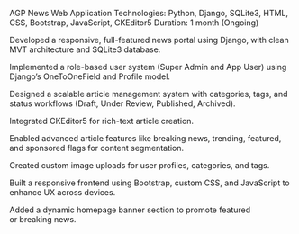 AGP News Web Application
Technologies: Python, Django, SQLite3, HTML, CSS, Bootstrap, JavaScript, CKEditor5
Duration: 1 month (Ongoing)


Developed a responsive, full-featured news portal using Django, with clean MVT architecture and SQLite3 database.

Implemented a role-based user system (Super Admin and App User) using Django’s OneToOneField and Profile model.

Designed a scalable article management system with categories, tags, and status workflows (Draft, Under Review, Published, Archived).

Integrated CKEditor5 for rich-text article creation.

Enabled advanced article features like breaking news, trending, featured, and sponsored flags for content segmentation.

Created custom image uploads for user profiles, categories, and tags.

Built a responsive frontend using Bootstrap, custom CSS, and JavaScript to enhance UX across devices.

Added a dynamic homepage banner section to promote featured or breaking news.
